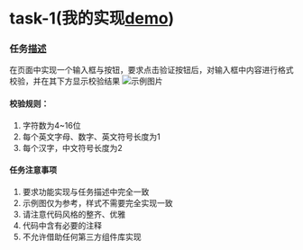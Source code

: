 # task-1(我的实现[demo](https://huanguolin.github.io/ife2017spring-prac/yaoyao-faculty/task-1/index.html))
### 任务[描述](http://ife.baidu.com/course/detail/id/97)    
在页面中实现一个输入框与按钮，要求点击验证按钮后，对输入框中内容进行格式校验，并在其下方显示校验结果
![示例图片](http://7xrp04.com1.z0.glb.clouddn.com/task_2_29_1.jpg)   

#### 校验规则：
1. 字符数为4~16位  
2. 每个英文字母、数字、英文符号长度为1
3. 每个汉字，中文符号长度为2

#### 任务注意事项
1. 要求功能实现与任务描述中完全一致
2. 示例图仅为参考，样式不需要完全实现一致
3. 请注意代码风格的整齐、优雅
4. 代码中含有必要的注释
5. 不允许借助任何第三方组件库实现
